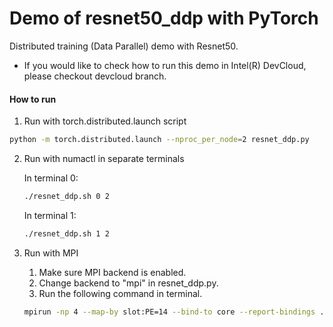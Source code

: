 # Demo of resnet50_ddp with PyTorch

Distributed training (Data Parallel) demo with Resnet50.

* If you would like to check how to run this demo in Intel(R) DevCloud, please checkout devcloud branch.

#### How to run
1. Run with torch.distributed.launch script
```bash
python -m torch.distributed.launch --nproc_per_node=2 resnet_ddp.py
```

2. Run with numactl in separate terminals

    In terminal 0:
    ```bash
    ./resnet_ddp.sh 0 2
    ```
    In terminal 1:
    ```bash
    ./resnet_ddp.sh 1 2
    ```

3. Run with MPI
    1. Make sure MPI backend is enabled.
	2. Change backend to "mpi" in resnet_ddp.py.
	3. Run the following command in terminal.
	```bash
	mpirun -np 4 --map-by slot:PE=14 --bind-to core --report-bindings ./resnet_ddp.sh
	```
